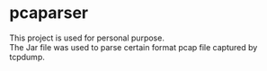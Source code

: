 # pcaparser
This project is used for personal purpose.<br/>
The Jar file was used to parse certain format pcap file captured by tcpdump.
